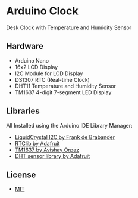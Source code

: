 # Arduino Clock
Desk Clock with Temperature and Humidity Sensor

## Hardware
- Arduino Nano
- 16x2 LCD Display
- I2C Module for LCD Display
- DS1307 RTC (Real-time Clock)
- DHT11 Temperature and Humidity Sensor
- TM1637 4-digit 7-segment LED Display

## Libraries
All Installed using the Arduino IDE Library Manager:

- [LiquidCrystal I2C by Frank de Brabander](https://github.com/johnrickman/LiquidCrystal_I2C)
- [RTClib by Adafruit](https://github.com/adafruit/RTClib)
- [TM1637 by Avishay Orpaz](https://github.com/avishorp/TM1637)
- [DHT sensor library by Adafruit](https://github.com/adafruit/DHT-sensor-library)

## License
- [MIT](https://choosealicense.com/licenses/mit/)